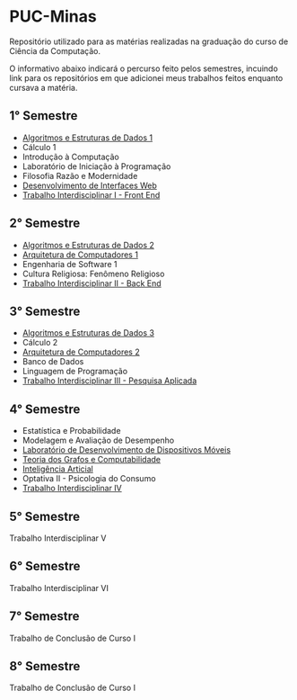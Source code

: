 # PUC-Minas
Repositório utilizado para as matérias realizadas na graduação do curso de Ciência da Computação.

O informativo abaixo indicará o percurso feito pelos semestres, incuindo link para os repositórios em que adicionei meus trabalhos feitos enquanto cursava a matéria.

## 1° Semestre
- [Algoritmos e Estruturas de Dados 1](https://github.com/DanielSalgadoM7/PUC-Minas/tree/main/Algoritmos%20e%20Estruturas%20de%20Dados%201)
- Cálculo 1
- Introdução à Computação
- Laboratório de Iniciação à Programação
- Filosofia Razão e Modernidade
- [Desenvolvimento de Interfaces Web](https://github.com/DanielSalgadoM7/PUC-Minas/tree/main/Desenvolvimento%20de%20Interfaces%20Web)
- [Trabalho Interdisciplinar I - Front End](https://github.com/DanielSalgadoM7/TI1-MovieSync)

## 2° Semestre
- [Algoritmos e Estruturas de Dados 2](https://github.com/DanielSalgadoM7/PUC-Minas/tree/main/Algoritmos%20e%20Estruturas%20de%20Dados%202)
- [Arquitetura de Computadores 1](https://github.com/DanielSalgadoM7/PUC-Minas/tree/main/Arquitetura%20de%20Computadores%201)
- Engenharia de Software 1
- Cultura Religiosa: Fenômeno Religioso
- [Trabalho Interdisciplinar II - Back End](https://github.com/DanielSalgadoM7/TI2-Perifinder)

## 3° Semestre
- [Algoritmos e Estruturas de Dados 3](https://github.com/DanielSalgadoM7/PUC-Minas/tree/main/Algoritmos%20e%20Estruturas%20de%20Dados%203)
- Cálculo 2
- [Arquitetura de Computadores 2](https://github.com/DanielSalgadoM7/PUC-Minas/tree/main/Arquitetura%20de%20Computadores%202)
- Banco de Dados
- Linguagem de Programação
- [Trabalho Interdisciplinar III - Pesquisa Aplicada](https://github.com/DanielSalgadoM7/PUC-Minas/tree/main/Trabalho%20Interdisciplinar%20III%20-%20Pesquisa%20Aplicada)

## 4° Semestre
- Estatística e Probabilidade
- Modelagem e Avaliação de Desempenho
- [Laboratório de Desenvolvimento de Dispositivos Móveis](https://github.com/DanielSalgadoM7/RecipeWise)
- [Teoria dos Grafos e Computabilidade](https://github.com/DanielSalgadoM7/PUC-Minas/tree/main/Teoria%20dos%20Grafos%20e%20Computabilidade)
- [Inteligência Articial](https://github.com/DanielSalgadoM7/PUC-Minas/tree/main/Intelig%C3%AAncia%20Artificial)
- Optativa II - Psicologia do Consumo
- [Trabalho Interdisciplinar IV](https://github.com/DanielSalgadoM7/TI4-SunWukongRCC)

## 5° Semestre
Trabalho Interdisciplinar V

## 6° Semestre
Trabalho Interdisciplinar VI

## 7° Semestre
Trabalho de Conclusão de Curso I

## 8° Semestre
Trabalho de Conclusão de Curso I
